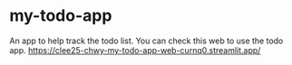 # my-todo-app
An app to help track the todo list.
You can check this web to use the todo app.
https://clee25-chwy-my-todo-app-web-curnq0.streamlit.app/

